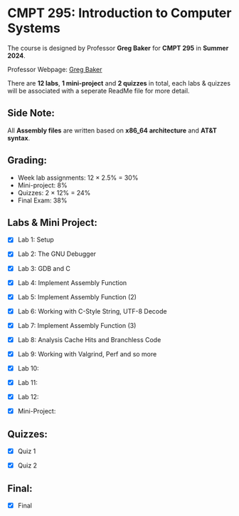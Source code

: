 # CMPT 295: Introduction to Computer Systems 
The course is designed by Professor **Greg Baker** for **CMPT 295** in **Summer 2024**.

Professor Webpage: [Greg Baker](https://www2.cs.sfu.ca/~ggbaker/)

There are **12 labs**, **1 mini-project** and **2 quizzes** in total, each labs & quizzes will be associated with a seperate ReadMe file for more detail.

## Side Note:
All **Assembly files** are written based on **x86_64 architecture** and **AT&T syntax**. 

## Grading:
- Week lab assignments: 12 × 2.5% = 30%
- Mini-project: 8%
- Quizzes: 2 × 12% = 24%
- Final Exam: 38%

## Labs & Mini Project:
* [x] Lab 1: Setup

- [x] Lab 2: The GNU Debugger

- [x] Lab 3: GDB and C

- [x] Lab 4: Implement Assembly Function

- [x] Lab 5: Implement Assembly Function (2)

- [x] Lab 6: Working with C-Style String, UTF-8 Decode

- [x] Lab 7: Implement Assembly Function (3)

- [x] Lab 8: Analysis Cache Hits and Branchless Code

- [x] Lab 9: Working with Valgrind, Perf and so more

- [x] Lab 10:

- [x] Lab 11:

- [x] Lab 12:

- [x] Mini-Project:

## Quizzes:

- [x] Quiz 1

- [x] Quiz 2

## Final:
- [x] Final
